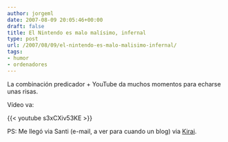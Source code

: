 ```yaml
---
author: jorgeml
date: 2007-08-09 20:05:46+00:00
draft: false
title: El Nintendo es malo malísimo, infernal
type: post
url: /2007/08/09/el-nintendo-es-malo-malisimo-infernal/
tags:
- humor
- ordenadores
---
```


La combinación predicador + YouTube da muchos momentos para echarse unas risas.

Vídeo va:

{{< youtube s3xCXiv53KE >}}

PS: Me llegó via Santi (e-mail, a ver para cuando un blog) via [Kirai](http://www.kirainet.com/nintendo-tiene-tratos-con-el-diablo/).
